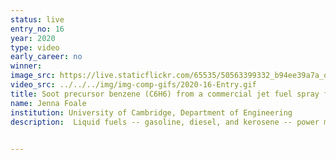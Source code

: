 ```yaml
---
status: live
entry_no: 16
year: 2020
type: video 
early_career: no 
winner: 
image_src: https://live.staticflickr.com/65535/50563399332_b94ee39a7a_o_d.gif
video_src: ../../../img/img-comp-gifs/2020-16-Entry.gif
title: Soot precursor benzene (C6H6) from a commercial jet fuel spray flame shown in a cross-section of a lab-scale burner
name: Jenna Foale
institution: University of Cambridge, Department of Engineering
description:  Liquid fuels -- gasoline, diesel, and kerosene -- power most transportation. As the world begins to transition to lower-carbon fuel sources, we must do our best to reduce emissions from the fossil fuels which power our vehicles in the meantime. With Archer's computational power we can solve fluid mechanics and combustion chemistry equations to predict benzene (C6H6) production, a major species producing soot in flames used to power aircraft (benzene is shown in the gaseous field cross-section of a burner). Using detailed chemistry for liquid kerosene spray (shown as white droplets), we can adapt combustion models to predict soot and emission production from both conventional and alternative jet fuels at both stable and extreme in-flight operating conditions. These efforts will reduce emissions from aviation until fossil fuels are no longer needed for commercial flight.  

  
---
```

